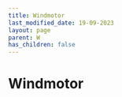 ```yaml
---
title: Windmotor
last_modified_date: 19-09-2023
layout: page
parent: W
has_children: false
---
```


Windmotor
=========

